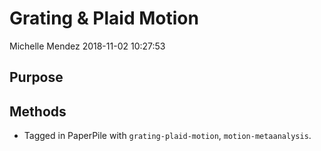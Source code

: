 Grating & Plaid Motion
================
Michelle Mendez
2018-11-02 10:27:53

Purpose
-------

Methods
-------

-   Tagged in PaperPile with `grating-plaid-motion`, `motion-metaanalysis`.
